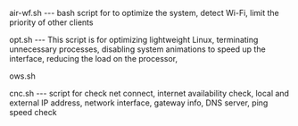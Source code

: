 air-wf.sh --- bash script for to optimize the system, detect Wi-Fi, limit the priority of other clients

opt.sh --- This script is for optimizing lightweight Linux, terminating unnecessary processes, disabling system animations to speed up the interface, reducing the load on the processor,

ows.sh

cnc.sh --- script for check net connect, internet availability check, local and external IP address, network interface, gateway info, DNS server, ping speed check
